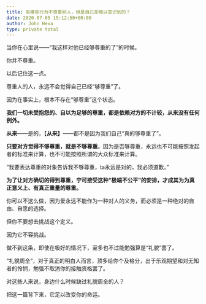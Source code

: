 ```yaml
---
title: 有哪些行为不尊重别人，但是自已却难以意识到的？
date: 2020-07-05 15:12:50+00:00
author: John Hexa
type: private total
---
```

当你在心里说——“我这样对他已经够尊重的了”的时候。

你并不尊重。

以后记住这一点。

尊重人的人，永远不会觉得自己已经“够尊重”了。

因为在事实上，根本不存在“够尊重”这个状态。

**我们一切未受抱怨的、自以为足够的尊重，都是依赖对方的不计较，从来没有任何例外。**

**从来**——是的，【**从来】**——都不是因为我们自己“真的够尊重了”。

**只要对方觉得不够尊重，就是不够尊重**。因为是否够尊重，永远也不可能按照发起者的标准来计算，也不可能按照所谓的大众标准来计算。

“我要表达尊重的对象告诉我不够尊重，ta永远是对的，我必须道歉。”

**为了让对方确切的得到尊重，宁可接受这种“极端不公平”的安排，才成其为为真正意义上、有真正重量的尊重。**

你可以不这么做，因为爱永远不能作为一种对人的义务，而必须是一种绝对的自由、自愿的选择。

但你不要想去挑战这个定义。

因为它不容挑战。

做不到这条，即使在极好的情况下，至多也不过能勉强算是“礼貌”罢了。

“礼貌周全”，对于真正的明白人而言，顶多给你个及格分，出于乐观期望和对无知者的怜悯，勉强不取消你的接触资格罢了。

对这些人来说，身边什么时候缺过礼貌周全的人？

把这一篇背下来，它足以改变你的命运。


